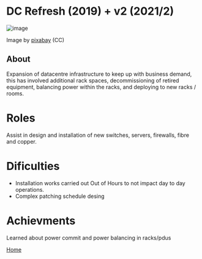 # DC Refresh (2019) + v2 (2021/2)

![image](https://cdn.pixabay.com/photo/2016/05/06/17/55/server-room-1376349_960_720.jpg)

Image by [pixabay](pixabay.com) (CC)

## About

Expansion of datacentre infrastructure to keep up with business demand, this has involved additional rack spaces, decommissioning of retired equipment, balancing power within the racks, and deploying to new racks / rooms.

# Roles

Assist in design and installation of new switches, servers, firewalls, fibre and copper.

# Dificulties

- Installation works carried out Out of Hours to not impact day to day operations.
- Complex patching schedule desing 

# Achievments

Learned about power commit and power balancing in racks/pdus

[Home](../index.md)
